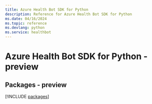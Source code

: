 ```yaml
---
title: Azure Health Bot SDK for Python
description: Reference for Azure Health Bot SDK for Python
ms.date: 04/16/2024
ms.topic: reference
ms.devlang: python
ms.service: healthbot
---
```

# Azure Health Bot SDK for Python - preview
## Packages - preview
[!INCLUDE [packages](health-bot-index.md)]
